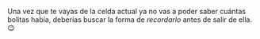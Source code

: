 Una vez que te vayas de la celda actual ya no vas a poder saber cuántas bolitas había, deberías buscar la forma de _recordarlo_ antes de salir de ella. :wink: